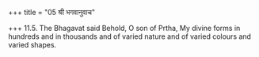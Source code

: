 +++
title = "05 श्री भगवानुवाच"

+++
11.5. The Bhagavat said Behold, O son of Prtha, My divine forms in
hundreds and in thousands and of varied nature and of varied colours and
varied shapes.
